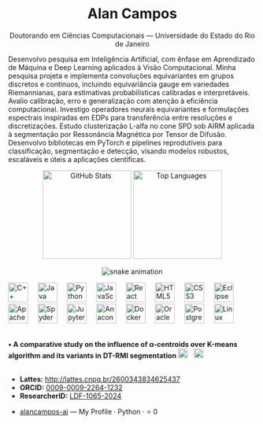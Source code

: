 <h1 align="center">Alan Campos</h1>
<p align="center">Doutorando em Ciências Computacionais — Universidade do Estado do Rio de Janeiro</p>

Desenvolvo pesquisa em Inteligência Artificial, com ênfase em Aprendizado de Máquina e Deep Learning aplicados à Visão Computacional. Minha pesquisa projeta e implementa convoluções equivariantes em grupos discretos e contínuos, incluindo equivariância gauge em variedades Riemannianas, para estimativas probabilísticas calibradas e interpretáveis. Avalio calibração, erro e generalização com atenção à eficiência computacional. Investigo operadores neurais equivariantes e formulações espectrais inspiradas em EDPs para transferência entre resoluções e discretizações. Estudo clusterização L-alfa no cone SPD sob AIRM aplicada à segmentação por Ressonância Magnética por Tensor de Difusão. Desenvolvo bibliotecas em PyTorch e pipelines reprodutíveis para classificação, segmentação e detecção, visando modelos robustos, escaláveis e úteis a aplicações científicas.

<div align="center">
  <img
    height="180"
    alt="GitHub Stats"
    src="https://github-readme-stats.vercel.app/api?username=alancampos-ai&show_icons=true&include_all_commits=true&rank_icon=percentile&number_format=short&hide_border=true&theme=transparent&locale=en&commits_year=2025&v=3"
  />
  <img
    height="180"
    alt="Top Languages"
    src="https://github-readme-stats.vercel.app/api/top-langs/?username=alancampos-ai&layout=compact&langs_count=8&card_width=320&hide_border=true&theme=transparent&locale=en&v=3"
  />
</div>



<p align="center">
  <picture>
    <source media="(prefers-color-scheme: dark)" srcset="https://raw.githubusercontent.com/alancampos-ai/alancampos-ai/output/snake-dark.svg" />
    <source media="(prefers-color-scheme: light), (prefers-color-scheme: no-preference)" srcset="https://raw.githubusercontent.com/alancampos-ai/alancampos-ai/output/snake.svg" />
    <img alt="snake animation" src="https://raw.githubusercontent.com/alancampos-ai/alancampos-ai/output/snake.svg" />
  </picture>
</p>

<p align="left">
  <!-- Linguagens -->
  <img src="https://cdn.simpleicons.org/cplusplus/00599C" alt="C++" height="40"/>&nbsp;&nbsp;&nbsp;&nbsp;
  <img src="https://cdn.jsdelivr.net/gh/devicons/devicon/icons/java/java-original.svg" alt="Java" height="40"/>&nbsp;&nbsp;&nbsp;&nbsp;
  <img src="https://cdn.jsdelivr.net/gh/devicons/devicon/icons/python/python-original.svg" alt="Python" height="40"/>&nbsp;&nbsp;&nbsp;&nbsp;
  <img src="https://cdn.jsdelivr.net/gh/devicons/devicon/icons/javascript/javascript-original.svg" alt="JavaScript" height="40"/>&nbsp;&nbsp;&nbsp;&nbsp;
  <img src="https://cdn.jsdelivr.net/gh/devicons/devicon/icons/react/react-original.svg" alt="React" height="40"/>&nbsp;&nbsp;&nbsp;&nbsp;
  <img src="https://cdn.jsdelivr.net/gh/devicons/devicon/icons/html5/html5-original.svg" alt="HTML5" height="40"/>&nbsp;&nbsp;&nbsp;&nbsp;
  <img src="https://cdn.jsdelivr.net/gh/devicons/devicon/icons/css3/css3-original.svg" alt="CSS3" height="40"/>&nbsp;&nbsp;&nbsp;&nbsp;
  <!-- IDEs / Notebooks -->
  <img src="https://cdn.simpleicons.org/eclipseide" alt="Eclipse IDE" height="40"/>&nbsp;&nbsp;&nbsp;&nbsp;
  <img src="https://cdn.simpleicons.org/apachenetbeanside" alt="Apache NetBeans" height="40"/>&nbsp;&nbsp;&nbsp;&nbsp;
  <img src="https://cdn.simpleicons.org/spyderide" alt="Spyder" height="40"/>&nbsp;&nbsp;&nbsp;&nbsp;
  <img src="https://cdn.jsdelivr.net/gh/devicons/devicon/icons/jupyter/jupyter-original.svg" alt="Jupyter" height="40"/>&nbsp;&nbsp;&nbsp;&nbsp;
  <!-- Ambiente / Ferramentas -->
  <img src="https://cdn.jsdelivr.net/gh/devicons/devicon/icons/anaconda/anaconda-original.svg" alt="Anaconda" height="40"/>&nbsp;&nbsp;&nbsp;&nbsp;
  <img src="https://cdn.jsdelivr.net/gh/devicons/devicon/icons/docker/docker-original.svg" alt="Docker" height="40"/>&nbsp;&nbsp;&nbsp;&nbsp;
  <!-- Bancos de Dados -->
  <img src="https://cdn.jsdelivr.net/gh/devicons/devicon/icons/oracle/oracle-original.svg" alt="Oracle Database" height="40"/>&nbsp;&nbsp;&nbsp;&nbsp;
  <img src="https://cdn.jsdelivr.net/gh/devicons/devicon/icons/postgresql/postgresql-original.svg" alt="PostgreSQL" height="40"/>&nbsp;&nbsp;&nbsp;&nbsp;
  <!-- SO -->
  <img src="https://cdn.jsdelivr.net/gh/devicons/devicon/icons/linux/linux-original.svg" alt="Linux" height="40"/>
</p>
<br>


<div>
  <strong>• A comparative study on the influence of α-centroids over Κ-means algorithm and its variants in DT-RMI segmentation</strong>
  <a href="https://doi.org/10.21203/rs.3.rs-1819519/v1"><img src="https://cdn.simpleicons.org/doi/2dd4bf" alt="DOI" height="20"></a>&nbsp;&nbsp;
  <a href="https://doi.org/10.21203/rs.3.rs-1819519/v1"><img src="https://cdn.simpleicons.org/zenodo/2dd4bf" alt="Zenodo" height="20"></a>
</div>
<br>

- **Lattes:** <a href="http://lattes.cnpq.br/2600343834625437">http://lattes.cnpq.br/2600343834625437</a>  
- **ORCID:** <a href="https://orcid.org/0009-0009-2264-1232">0009-0009-2264-1232</a>  
- **ResearcherID:** <a href="https://www.webofscience.com/wos/author/record/LDF-1065-2024">LDF-1065-2024</a>

<!--REPO-LIST:START-->
- [alancampos-ai](https://github.com/alancampos-ai/alancampos-ai) — My Profile · Python · ⭐ 0
<!--REPO-LIST:END-->
